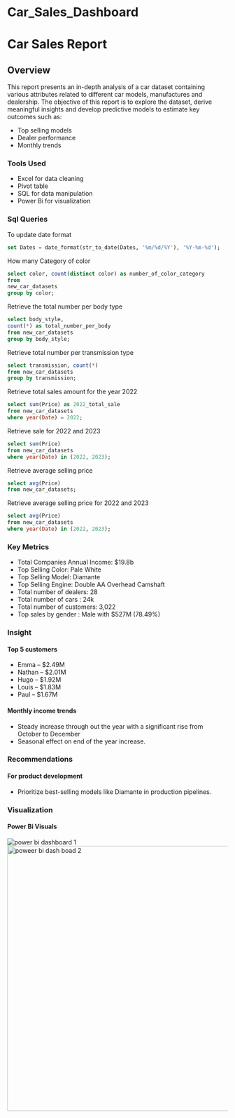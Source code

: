 # Car_Sales_Dashboard

# Car Sales Report

## Overview
This report presents an in-depth analysis of a car dataset containing various attributes related to different car models, manufactures and dealership.
The objective of this report is to explore the dataset, derive meaningful insights and develop predictive models to estimate key outcomes such as:
+ Top selling models
+ Dealer performance
+ Monthly trends
### Tools Used
+ Excel for data cleaning
+ Pivot table
+ SQL for data manipulation
+ Power Bi for visualization
### Sql Queries
To update date format
``` SQL
set Dates = date_format(str_to_date(Dates, '%m/%d/%Y'), '%Y-%m-%d');
```
How many Category of color
``` SQL
select color, count(distinct color) as number_of_color_category
from
new_car_datasets
group by color;
```
Retrieve the total number per body type
``` SQL
select body_style,
count(*) as total_number_per_body
from new_car_datasets
group by body_style;
```
Retrieve total number per transmission type
``` SQL
select transmission, count(*)
from new_car_datasets
group by transmission;
```
Retrieve total sales amount for the year 2022
``` SQL
select sum(Price) as 2022_total_sale
from new_car_datasets
where year(Date) = 2022;
```
Retrieve sale for 2022 and 2023
``` SQL
select sum(Price)
from new_car_datasets
where year(Date) in (2022, 2023);
```
Retrieve average selling price
``` SQL
select avg(Price)
from new_car_datasets;
```
Retrieve average selling price for 2022 and 2023
``` SQL
select avg(Price)
from new_car_datasets
where year(Date) in (2022, 2023);
```
### Key Metrics
+ Total Companies Annual Income: $19.8b
+ Top Selling Color: Pale White
+ Top Selling Model: Diamante
+ Top Selling Engine: Double AA Overhead Camshaft
+ Total number of dealers: 28
+ Total number of cars : 24k
+ Total number of customers: 3,022
+ Top sales by gender : Male with $527M (78.49%)

### Insight
#### Top 5 customers
+ Emma – $2.49M
+ Nathan – $2.01M
+ Hugo – $1.92M
+ Louis – $1.83M
+ Paul – $1.67M

#### Monthly income trends
+ Steady increase through out the year with a significant rise from October to December
+ Seasonal effect on end of the year increase.

### Recommendations
#### For product development
+ Prioritize best-selling models like Diamante in production pipelines.
### Visualization
#### Power Bi Visuals
![power bi dashboard 1](https://github.com/user-attachments/assets/6465e3f7-b39e-46d6-8357-b74446380d50)
<img width="1114" height="605" alt="poweer bi dash boad 2" src="https://github.com/user-attachments/assets/fec38aed-98bf-4bfe-babd-4cb0ef54fd1f" />





